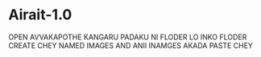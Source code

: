 # Airait-1.0
OPEN AVVAKAPOTHE KANGARU PADAKU NI FLODER LO INKO FLODER CREATE CHEY NAMED IMAGES AND ANII INAMGES AKADA PASTE CHEY
